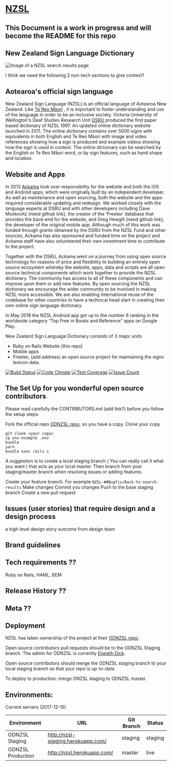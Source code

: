 # [NZSL](https://www.nzsl.nz)

## This Document is a work in progress and will become the README for this repo

## New Zealand Sign Language Dictionary

![Image of a NZSL search results page](/images/NZSl_search_results_example.png)

I think we need the following 2 non-tech sections to give context?

## Aotearoa's official sign language

New Zealand Sign Language (NZSL) is an official language of Aotearoa New Zealand. Like [Te Reo Māori](https://www.tpk.govt.nz/en/whakamahia/te-reo-maori) , it is important to foster understanding and use of the language in order to be an inclusive society. Victoria University of Wellington's Deaf Studies Research Unit [DSRU](https://www.victoria.ac.nz/lals/centres-and-institutes/dsru) produced the first paper based dictionary of NZSL 1997. An updated online dictionary website launched in 2011. The online dictionary contains over 5000 signs with equivalents in both English and Te Reo Māori with image and video references showing how a sign is produced and example videos showing how the sign is used in context. The online dictionary can be searched by the English or Te Reo Māori word, or by sign features, such as hand shape and location.

## Website and Apps

In 2013 [Ackama](https://www.ackama.com/) took over responsibility for the website and both the iOS and Android apps, which were originally built by an independent developer. As well as maintenance and open sourcing, both the website and the apps required considerable updating and redesign. We worked closely with the language experts at DSRU and with other developers including Dave Moskovitz (need github link), the creator of the ‘Freelex’ database that provides the back-end for the website, and Greg Hewgill (need github link), the developer of the original mobile app. Although much of this work was funded through grants obtained by the DSRU from the NZSL Fund and other sources, Ackama has also sponsored and funded time on the project and Ackama staff have also volunteered their own investment time to contribute to the project.

Together with the DSRU, Ackama went on a journey from using open source technology for reasons of price and flexibility to building an entirely open source ecosystem whereby the website, apps, data and scripts are all open source technical components which work together to provide the NZSL dictionary. The community has access to all of these components and can improve upon them or add new features. By open sourcing the NZSL dictionary we encourage the wider community to be involved in making NZSL more accessible. We are also enabling international reuse of the codebase for other countries to have a technical head start in creating their own online sign language dictionary.

In May 2018 the NZSL Android app got up to the number 6 ranking in the worldwide category “Top Free in Books and Reference” apps on Google Play.

New Zealand Sign Language Dictionary consists of 3 major units
* Ruby on Rails Website (this repo)
* Mobile apps <add address>
* Freelex, (add address) an open source project for maintaining the signs lexicon data.

[![Build Status](https://travis-ci.org/ODNZSL/nzsl-online.svg?branch=master)](https://travis-ci.org/ODNZSL/nzsl-online)
[![Code Climate](https://codeclimate.com/github/ODNZSL/nzsl-online/badges/gpa.svg)](https://codeclimate.com/github/ODNZSL/nzsl-online)
[![Test Coverage](https://codeclimate.com/github/ODNZSL/nzsl-online/badges/coverage.svg)](https://codeclimate.com/github/ODNZSL/nzsl-online/coverage)
[![Issue Count](https://codeclimate.com/github/ODNZSL/nzsl-online/badges/issue_count.svg)](https://codeclimate.com/github/ODNZSL/nzsl-online)

## The Set Up for you wonderful open source contributors

Please read carefully the CONTRIBUTORS.md (add link?) before you follow the setup steps.

Fork the official repo [ODNZSL repo](https://github.com/ODNZSL/nzsl-online), so you have a copy.
Clone your copy

```
git clone <your copy>
cp env-example .env
bundle
yarn
bundle exec rails s
```
A suggestion is to create a local staging branch ( You can really call it what you want ) that acts as your local master. Then branch from your staging/master branch when resolving issues or adding features.

Create your feature branch. For example `NZSL-##Bugfix/Back-to-search-results`
Make changes
Commit you changes
Push to the base staging branch 
Create a new pull request

## Issues (user stories) that require design and a design process

a high level design story outcome from design team

## Brand guidelines

## Tech requirements ??

Ruby on Rails, HAML, BEM

## Release History ??

## Meta ??

## Deployment

NZSL has taken ownership of the project at their [ODNZSL repo](https://github.com/ODNZSL/nzsl-online).

Open source contributors pull requests should be to the ODNZSL Staging branch. The admin for ODNZSL is currently [Elspeth Dick](elspeth@rabidtech.co.nz).

Open source contributors should merge the ODNZSL staging branch to your local staging branch so that your repo is up-to-date.


To deploy to production: merge ONZSL staging to ODNZSL master.

## Environments:

Current servers (2017-12-15)

| Environment        | URL                                       | Git Branch | Status       |
|--------------------|-------------------------------------------|------------|--------------|
| ODNZSL Staging     | http://nzsl-staging.herokuapp.com/        | staging    | staging      |
| ODNZSL Production  | http://nzsl.herokuapp.com/                | master     | live         |
